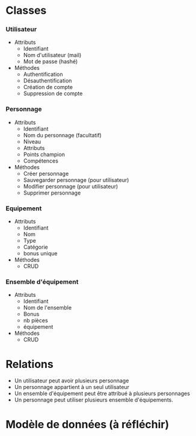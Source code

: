# Classes

### Utilisateur
- Attributs
    - Identifiant
    - Nom d'utilisateur (mail)
    - Mot de passe (hashé)
- Méthodes
    - Authentification
    - Désauthentification
    - Création de compte
    - Suppression de compte

### Personnage
- Attributs
    - Identifiant
    - Nom du personnage (facultatif)
    - Niveau
    - Attributs
    - Points champion
    - Compétences
- Méthodes
    - Créer personnage
    - Sauvegarder personnage (pour utilisateur)
    - Modifier personnage (pour utilisateur)
    - Supprimer personnage

### Equipement
- Attributs
    - Identifiant
    - Nom
    - Type
    - Catégorie
    - bonus unique
- Méthodes
    - CRUD

### Ensemble d'équipement
- Attributs
    - Identifiant
    - Nom de l'ensemble
    - Bonus
    - nb pièces
    - équipement
- Méthodes
    - CRUD

# Relations
- Un utilisateur peut avoir plusieurs personnage
- Un personnage appartient à un seul utilisateur
- Un ensemble d'équipement peut être attribué à plusieurs personnages
- Un personnage peut utiliser plusieurs ensemble d'équipements.

# Modèle de données (à réfléchir)


